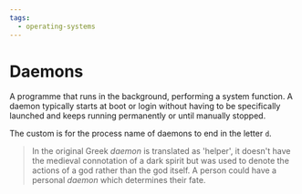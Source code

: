 ```yaml
---
tags:
  - operating-systems
---
```


# Daemons

A programme that runs in the background, performing a system function. A daemon
typically starts at boot or login without having to be specifically launched and
keeps running permanently or until manually stopped.

The custom is for the process name of daemons to end in the letter `d`.

> In the original Greek _daemon_ is translated as 'helper', it doesn't have the
> medieval connotation of a dark spirit but was used to denote the actions of a
> god rather than the god itself. A person could have a personal _daemon_ which
> determines their fate.

